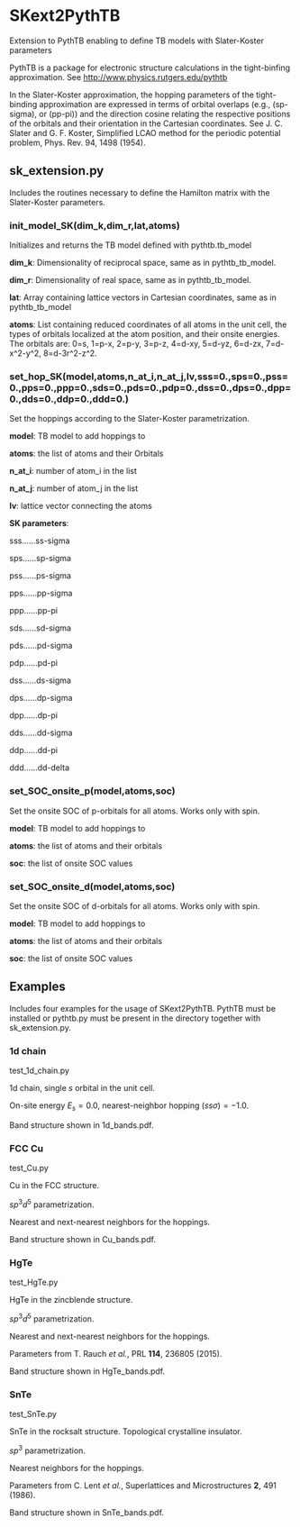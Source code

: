 # SKext2PythTB
Extension to PythTB enabling to define TB models with Slater-Koster parameters

PythTB is a package for electronic structure calculations in the tight-binfing approximation.
See http://www.physics.rutgers.edu/pythtb

In the Slater-Koster approximation, the hopping parameters of the tight-binding approximation
are expressed in terms of orbital overlaps (e.g., (sp-sigma), or (pp-pi)) and the direction 
cosine relating the respective positions of the orbitals and their orientation in the Cartesian
coordinates.
See J. C. Slater and G. F. Koster, Simplified LCAO method for the periodic potential problem, 
Phys. Rev. 94, 1498 (1954).

## sk_extension.py
Includes the routines necessary to define the Hamilton matrix with the Slater-Koster parameters.

### init_model_SK(dim_k,dim_r,lat,atoms)
Initializes and returns the TB model defined with pythtb.tb_model

**dim_k**: Dimensionality of reciprocal space, same as in pythtb_tb_model.

**dim_r**: Dimensionality of real space, same as in pythtb_tb_model.

**lat**: Array containing lattice vectors in Cartesian coordinates, same as in pythtb_tb_model

**atoms**: List containing reduced coordinates of all atoms in the unit cell, the types of orbitals localized at the atom position, and their onsite energies. The orbitals are: 0=s, 1=p-x, 2=p-y, 3=p-z, 4=d-xy, 5=d-yz, 6=d-zx, 7=d-x^2-y^2, 8=d-3r^2-z^2.

### set_hop_SK(model,atoms,n_at_i,n_at_j,lv,sss=0.,sps=0.,pss=0.,pps=0.,ppp=0.,sds=0.,pds=0.,pdp=0.,dss=0.,dps=0.,dpp=0.,dds=0.,ddp=0.,ddd=0.)
Set the hoppings according to the Slater-Koster parametrization.

**model**: TB model to add hoppings to

**atoms**: the list of atoms and their Orbitals

**n_at_i**: number of atom_i in the list

**n_at_j**: number of atom_j in the list

**lv**: lattice vector connecting the atoms

**SK parameters**:

  sss......ss-sigma

  sps......sp-sigma

  pss......ps-sigma

  pps......pp-sigma

  ppp......pp-pi

  sds......sd-sigma

  pds......pd-sigma

  pdp......pd-pi

  dss......ds-sigma

  dps......dp-sigma

  dpp......dp-pi

  dds......dd-sigma

  ddp......dd-pi

  ddd......dd-delta

### set_SOC_onsite_p(model,atoms,soc)
Set the onsite SOC of p-orbitals for all atoms.
Works only with spin.

**model**: TB model to add hoppings to

**atoms**: the list of atoms and their orbitals

**soc**: the list of onsite SOC values

### set_SOC_onsite_d(model,atoms,soc)
Set the onsite SOC of d-orbitals for all atoms.
Works only with spin.

**model**: TB model to add hoppings to

**atoms**: the list of atoms and their orbitals

**soc**: the list of onsite SOC values

## Examples

Includes four examples for the usage of SKext2PythTB. PythTB must be installed or pythtb.py must be present in the directory together with sk_extension.py.

### 1d chain

test_1d_chain.py

1d chain, single *s* orbital in the unit cell. 

On-site energy $E_s=0.0$, nearest-neighbor hopping $(ss\sigma)=-1.0$.

Band structure shown in 1d_bands.pdf.

### FCC Cu

test_Cu.py

Cu in the FCC structure. 

$sp^3d^5$ parametrization.

Nearest and next-nearest neighbors for the hoppings.

Band structure shown in Cu_bands.pdf.

### HgTe

test_HgTe.py

HgTe in the zincblende structure.

$sp^3d^5$ parametrization.

Nearest and next-nearest neighbors for the hoppings.

Parameters from T. Rauch *et al.*, PRL **114**, 236805 (2015).

Band structure shown in HgTe_bands.pdf.

### SnTe

test_SnTe.py

SnTe in the rocksalt structure. Topological crystalline insulator.

$sp^3$ parametrization.

Nearest neighbors for the hoppings.

Parameters from C. Lent *et al.*, Superlattices and Microstructures **2**, 491 (1986).

Band structure shown in SnTe_bands.pdf.

### 

### 
